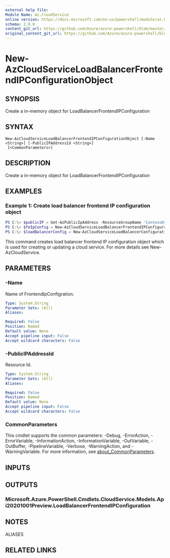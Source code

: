 ```yaml
---
external help file: 
Module Name: Az.CloudService
online version: https://docs.microsoft.com/en-us/powershell/module/az.CloudService/new-AzCloudServiceLoadBalancerFrontendIPConfigurationObject
schema: 2.0.0
content_git_url: https://github.com/Azure/azure-powershell/blob/master/src/CloudService/help/New-AzCloudServiceLoadBalancerFrontendIPConfigurationObject.md
original_content_git_url: https://github.com/Azure/azure-powershell/blob/master/src/CloudService/help/New-AzCloudServiceLoadBalancerFrontendIPConfigurationObject.md
---
```


# New-AzCloudServiceLoadBalancerFrontendIPConfigurationObject

## SYNOPSIS
Create a in-memory object for LoadBalancerFrontendIPConfiguration

## SYNTAX

```
New-AzCloudServiceLoadBalancerFrontendIPConfigurationObject [-Name <String>] [-PublicIPAddressId <String>]
 [<CommonParameters>]
```

## DESCRIPTION
Create a in-memory object for LoadBalancerFrontendIPConfiguration

## EXAMPLES

### Example 1: Create load balancer frontend IP configuration object
```powershell
PS C:\> $publicIP = Get-AzPublicIpAddress -ResourceGroupName 'ContosoOrg' -Name 'ContosoPublicIP'
PS C:\> $feIpConfig = New-AzCloudServiceLoadBalancerFrontendIPConfigurationObject -Name 'ContosoFe' -PublicIPAddressId $publicIp.Id
PS C:\> $loadBalancerConfig = New-AzCloudServiceLoadBalancerConfigurationObject -Name 'ContosoLB' -FrontendIPConfiguration $feIpConfig
```

This command creates load balancer frontend IP configuration object which is used for creating or updating a cloud service.
For more details see New-AzCloudService.

## PARAMETERS

### -Name
Name of FrontendIpConfigration.

```yaml
Type: System.String
Parameter Sets: (All)
Aliases:

Required: False
Position: Named
Default value: None
Accept pipeline input: False
Accept wildcard characters: False
```

### -PublicIPAddressId
Resource Id.

```yaml
Type: System.String
Parameter Sets: (All)
Aliases:

Required: False
Position: Named
Default value: None
Accept pipeline input: False
Accept wildcard characters: False
```

### CommonParameters
This cmdlet supports the common parameters: -Debug, -ErrorAction, -ErrorVariable, -InformationAction, -InformationVariable, -OutVariable, -OutBuffer, -PipelineVariable, -Verbose, -WarningAction, and -WarningVariable. For more information, see [about_CommonParameters](http://go.microsoft.com/fwlink/?LinkID=113216).

## INPUTS

## OUTPUTS

### Microsoft.Azure.PowerShell.Cmdlets.CloudService.Models.Api20201001Preview.LoadBalancerFrontendIPConfiguration

## NOTES

ALIASES

## RELATED LINKS

